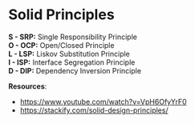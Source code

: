 # Solid Principles

**S - SRP:** Single Responsibility Principle  
**O - OCP:** Open/Closed Principle  
**L - LSP:** Liskov Substitution Principle  
**I - ISP:** Interface Segregation Principle  
**D - DIP:** Dependency Inversion Principle  
  

**Resources**:

 - https://www.youtube.com/watch?v=VpH6OfyYrF0
 - https://stackify.com/solid-design-principles/
